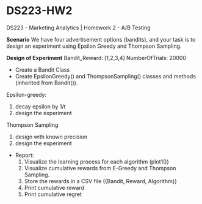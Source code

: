 # DS223-HW2
DS223 - Marketing Analytics | Homework 2 - A/B Testing

**Scenario**
We have four advertisement options (bandits), and your task is to design an experiment using Epsilon Greedy and Thompson Sampling.

**Design of Experiment**
Bandit_Reward: [1,2,3,4] 
NumberOfTrials: 20000

- Create a Bandit Class
- Create EpsilonGreedy() and ThompsonSampling() classes and methods (inherited
from Bandit()).

Epsilon-greedy:
  1) decay epsilon by 1/t
  2) design the experiment 

Thompson Sampling
  1) design with known precision 
  2) design the experiment

- Report:
  1) Visualize the learning process for each algorithm (plot1())
  2) Visualize cumulative rewards from E-Greedy and Thompson Sampling. 
  3) Store the rewards in a CSV file ({Bandit, Reward, Algorithm})
  4) Print cumulative reward
  5) Print cumulative regret


